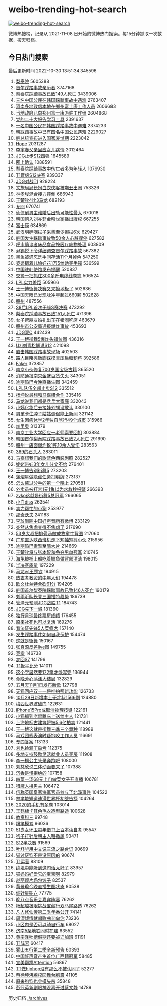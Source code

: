 # weibo-trending-hot-search

[![weibo-trending-hot-search](https://github.com/ameizi/weibo-trending-hot-search/actions/workflows/ci.yml/badge.svg)](https://github.com/ameizi/weibo-trending-hot-search/actions/workflows/ci.yml)

微博热搜榜，记录从 2021-11-08 日开始的微博热门搜索。每15分钟抓取一次数据，按天[归档](./archives)。

## 今日热门搜索

<!-- BEGIN --> 
最后更新时间 2022-10-30 13:51:34.345596 
1. [梨泰院](https://s.weibo.com/weibo?q=%E6%A2%A8%E6%B3%B0%E9%99%A2&t=31&band_rank=1&Refer=top) 5605388
1. [首尔踩踏事故亲历者](https://s.weibo.com/weibo?q=%23%E9%A6%96%E5%B0%94%E8%B8%A9%E8%B8%8F%E4%BA%8B%E6%95%85%E4%BA%B2%E5%8E%86%E8%80%85%23&t=31&band_rank=13&Refer=top) 3747168
1. [梨泰院踩踏事故已致149人死亡](https://s.weibo.com/weibo?q=%23%E6%A2%A8%E6%B3%B0%E9%99%A2%E8%B8%A9%E8%B8%8F%E4%BA%8B%E6%95%85%E5%B7%B2%E8%87%B4149%E4%BA%BA%E6%AD%BB%E4%BA%A1%23&t=31&band_rank=1&Refer=top) 3439006
1. [三名中国公民在韩国踩踏事故中遇难](https://s.weibo.com/weibo?q=%23%E4%B8%89%E5%90%8D%E4%B8%AD%E5%9B%BD%E5%85%AC%E6%B0%91%E5%9C%A8%E9%9F%A9%E5%9B%BD%E8%B8%A9%E8%B8%8F%E4%BA%8B%E6%95%85%E4%B8%AD%E9%81%87%E9%9A%BE%23&t=31&band_rank=1&Refer=top) 2763407
1. [河南多地致信本地在郑州富士康工作人员](https://s.weibo.com/weibo?q=%23%E6%B2%B3%E5%8D%97%E5%A4%9A%E5%9C%B0%E8%87%B4%E4%BF%A1%E6%9C%AC%E5%9C%B0%E5%9C%A8%E9%83%91%E5%B7%9E%E5%AF%8C%E5%A3%AB%E5%BA%B7%E5%B7%A5%E4%BD%9C%E4%BA%BA%E5%91%98%23&t=31&band_rank=31&Refer=top) 2606683
1. [当地政府已向郑州富士康派驻工作组](https://s.weibo.com/weibo?q=%23%E5%BD%93%E5%9C%B0%E6%94%BF%E5%BA%9C%E5%B7%B2%E5%90%91%E9%83%91%E5%B7%9E%E5%AF%8C%E5%A3%AB%E5%BA%B7%E6%B4%BE%E9%A9%BB%E5%B7%A5%E4%BD%9C%E7%BB%84%23&t=31&band_rank=12&Refer=top) 2604868
1. [党的二十大报告学习工具](https://s.weibo.com/weibo?q=%23%E5%85%9A%E7%9A%84%E4%BA%8C%E5%8D%81%E5%A4%A7%E6%8A%A5%E5%91%8A%E5%AD%A6%E4%B9%A0%E5%B7%A5%E5%85%B7%23&t=31&band_rank=3&Refer=top) 2391637
1. [一名中国公民在韩国踩踏事故中遇难](https://s.weibo.com/weibo?q=%23%E4%B8%80%E5%90%8D%E4%B8%AD%E5%9B%BD%E5%85%AC%E6%B0%91%E5%9C%A8%E9%9F%A9%E5%9B%BD%E8%B8%A9%E8%B8%8F%E4%BA%8B%E6%95%85%E4%B8%AD%E9%81%87%E9%9A%BE%23&t=31&band_rank=2&Refer=top) 2374233
1. [韩踩踏事故中已有四名中国公民遇难](https://s.weibo.com/weibo?q=%23%E9%9F%A9%E8%B8%A9%E8%B8%8F%E4%BA%8B%E6%95%85%E4%B8%AD%E5%B7%B2%E6%9C%89%E5%9B%9B%E5%90%8D%E4%B8%AD%E5%9B%BD%E5%85%AC%E6%B0%91%E9%81%87%E9%9A%BE%23&t=31&band_rank=15&Refer=top) 2229027
1. [韩总统宣布进入国家哀悼期](https://s.weibo.com/weibo?q=%23%E9%9F%A9%E6%80%BB%E7%BB%9F%E5%AE%A3%E5%B8%83%E8%BF%9B%E5%85%A5%E5%9B%BD%E5%AE%B6%E5%93%80%E6%82%BC%E6%9C%9F%23&t=31&band_rank=2&Refer=top) 2223042
1. [Hope](https://s.weibo.com/weibo?q=Hope&t=31&band_rank=4&Refer=top) 2031287
1. [李宇春父亲回应女儿病情](https://s.weibo.com/weibo?q=%23%E6%9D%8E%E5%AE%87%E6%98%A5%E7%88%B6%E4%BA%B2%E5%9B%9E%E5%BA%94%E5%A5%B3%E5%84%BF%E7%97%85%E6%83%85%23&t=31&band_rank=2&Refer=top) 2012464
1. [JDG止步S12四强](https://s.weibo.com/weibo?q=%23JDG%E6%AD%A2%E6%AD%A5S12%E5%9B%9B%E5%BC%BA%23&t=31&band_rank=5&Refer=top) 1645589
1. [网上确认](https://s.weibo.com/weibo?q=%E7%BD%91%E4%B8%8A%E7%A1%AE%E8%AE%A4&t=31&band_rank=5&Refer=top) 1088591
1. [梨泰院踩踏事故中伤亡者多为年轻人](https://s.weibo.com/weibo?q=%23%E6%A2%A8%E6%B3%B0%E9%99%A2%E8%B8%A9%E8%B8%8F%E4%BA%8B%E6%95%85%E4%B8%AD%E4%BC%A4%E4%BA%A1%E8%80%85%E5%A4%9A%E4%B8%BA%E5%B9%B4%E8%BD%BB%E4%BA%BA%23&t=31&band_rank=7&Refer=top) 1076930
1. [T1晋级S12决赛](https://s.weibo.com/weibo?q=%23T1%E6%99%8B%E7%BA%A7S12%E5%86%B3%E8%B5%9B%23&t=31&band_rank=8&Refer=top) 939337
1. [JDG对战T1](https://s.weibo.com/weibo?q=%23JDG%E5%AF%B9%E6%88%98T1%23&t=31&band_rank=2&Refer=top) 929224
1. [文旅局局长扮白衣侠客被嘲丑出圈](https://s.weibo.com/weibo?q=%23%E6%96%87%E6%97%85%E5%B1%80%E5%B1%80%E9%95%BF%E6%89%AE%E7%99%BD%E8%A1%A3%E4%BE%A0%E5%AE%A2%E8%A2%AB%E5%98%B2%E4%B8%91%E5%87%BA%E5%9C%88%23&t=31&band_rank=39&Refer=top) 753326
1. [林孝埈混合接力摔倒](https://s.weibo.com/weibo?q=%23%E6%9E%97%E5%AD%9D%E5%9F%88%E6%B7%B7%E5%90%88%E6%8E%A5%E5%8A%9B%E6%91%94%E5%80%92%23&t=31&band_rank=10&Refer=top) 686943
1. [王楚钦4比3马龙](https://s.weibo.com/weibo?q=%23%E7%8E%8B%E6%A5%9A%E9%92%A64%E6%AF%943%E9%A9%AC%E9%BE%99%23&t=31&band_rank=4&Refer=top) 682193
1. [专四](https://s.weibo.com/weibo?q=%E4%B8%93%E5%9B%9B&t=31&band_rank=7&Refer=top) 670741
1. [仙侠剧男主谁婚后出轨可能性最大](https://s.weibo.com/weibo?q=%23%E4%BB%99%E4%BE%A0%E5%89%A7%E7%94%B7%E4%B8%BB%E8%B0%81%E5%A9%9A%E5%90%8E%E5%87%BA%E8%BD%A8%E5%8F%AF%E8%83%BD%E6%80%A7%E6%9C%80%E5%A4%A7%23&t=31&band_rank=8&Refer=top) 670018
1. [韩国购入刘亦菲金粉世家播出版权](https://s.weibo.com/weibo?q=%23%E9%9F%A9%E5%9B%BD%E8%B4%AD%E5%85%A5%E5%88%98%E4%BA%A6%E8%8F%B2%E9%87%91%E7%B2%89%E4%B8%96%E5%AE%B6%E6%92%AD%E5%87%BA%E7%89%88%E6%9D%83%23&t=31&band_rank=5&Refer=top) 667255
1. [富士康](https://s.weibo.com/weibo?q=%E5%AF%8C%E5%A3%AB%E5%BA%B7&t=31&band_rank=11&Refer=top) 634869
1. [武汉明确咽拭子采集至少擦拭6次](https://s.weibo.com/weibo?q=%23%E6%AD%A6%E6%B1%89%E6%98%8E%E7%A1%AE%E5%92%BD%E6%8B%AD%E5%AD%90%E9%87%87%E9%9B%86%E8%87%B3%E5%B0%91%E6%93%A6%E6%8B%AD6%E6%AC%A1%23&t=31&band_rank=6&Refer=top) 629427
1. [韩国发生踩踏事故致50余人心脏骤停](https://s.weibo.com/weibo?q=%23%E9%9F%A9%E5%9B%BD%E5%8F%91%E7%94%9F%E8%B8%A9%E8%B8%8F%E4%BA%8B%E6%95%85%E8%87%B450%E4%BD%99%E4%BA%BA%E5%BF%83%E8%84%8F%E9%AA%A4%E5%81%9C%23&t=31&band_rank=7&Refer=top) 627582
1. [呼市确诊者床品食品按医疗废物处理](https://s.weibo.com/weibo?q=%23%E5%91%BC%E5%B8%82%E7%A1%AE%E8%AF%8A%E8%80%85%E5%BA%8A%E5%93%81%E9%A3%9F%E5%93%81%E6%8C%89%E5%8C%BB%E7%96%97%E5%BA%9F%E7%89%A9%E5%A4%84%E7%90%86%23&t=31&band_rank=8&Refer=top) 603809
1. [尹锡悦下令详细调查首尔踩踏事故](https://s.weibo.com/weibo?q=%23%E5%B0%B9%E9%94%A1%E6%82%A6%E4%B8%8B%E4%BB%A4%E8%AF%A6%E7%BB%86%E8%B0%83%E6%9F%A5%E9%A6%96%E5%B0%94%E8%B8%A9%E8%B8%8F%E4%BA%8B%E6%95%85%23&t=31&band_rank=12&Refer=top) 567382
1. [黑鱼被遗忘洗手间存活11个月掉色](https://s.weibo.com/weibo?q=%23%E9%BB%91%E9%B1%BC%E8%A2%AB%E9%81%97%E5%BF%98%E6%B4%97%E6%89%8B%E9%97%B4%E5%AD%98%E6%B4%BB11%E4%B8%AA%E6%9C%88%E6%8E%89%E8%89%B2%23&t=31&band_rank=9&Refer=top) 547250
1. [婆婆瞒着儿媳妇花1万5给她买手镯](https://s.weibo.com/weibo?q=%23%E5%A9%86%E5%A9%86%E7%9E%92%E7%9D%80%E5%84%BF%E5%AA%B3%E5%A6%87%E8%8A%B11%E4%B8%875%E7%BB%99%E5%A5%B9%E4%B9%B0%E6%89%8B%E9%95%AF%23&t=31&band_rank=48&Refer=top) 536599
1. [中国驻韩使馆发布提醒](https://s.weibo.com/weibo?q=%23%E4%B8%AD%E5%9B%BD%E9%A9%BB%E9%9F%A9%E4%BD%BF%E9%A6%86%E5%8F%91%E5%B8%83%E6%8F%90%E9%86%92%23&t=31&band_rank=14&Refer=top) 520837
1. [交警一把抓住300多斤电缆线卷筒](https://s.weibo.com/weibo?q=%23%E4%BA%A4%E8%AD%A6%E4%B8%80%E6%8A%8A%E6%8A%93%E4%BD%8F300%E5%A4%9A%E6%96%A4%E7%94%B5%E7%BC%86%E7%BA%BF%E5%8D%B7%E7%AD%92%23&t=31&band_rank=17&Refer=top) 506524
1. [LPL实力差距](https://s.weibo.com/weibo?q=%23LPL%E5%AE%9E%E5%8A%9B%E5%B7%AE%E8%B7%9D%23&t=31&band_rank=18&Refer=top) 505966
1. [王一博街舞决赛又来擦地板了](https://s.weibo.com/weibo?q=%23%E7%8E%8B%E4%B8%80%E5%8D%9A%E8%A1%97%E8%88%9E%E5%86%B3%E8%B5%9B%E5%8F%88%E6%9D%A5%E6%93%A6%E5%9C%B0%E6%9D%BF%E4%BA%86%23&t=31&band_rank=10&Refer=top) 502636
1. [中国天眼已发现脉冲星超过660颗](https://s.weibo.com/weibo?q=%23%E4%B8%AD%E5%9B%BD%E5%A4%A9%E7%9C%BC%E5%B7%B2%E5%8F%91%E7%8E%B0%E8%84%89%E5%86%B2%E6%98%9F%E8%B6%85%E8%BF%87660%E9%A2%97%23&t=31&band_rank=25&Refer=top) 502628
1. [赣州](https://s.weibo.com/weibo?q=%E8%B5%A3%E5%B7%9E&t=31&band_rank=12&Refer=top) 487556
1. [S8后LPL首次无缘S赛决赛](https://s.weibo.com/weibo?q=%23S8%E5%90%8ELPL%E9%A6%96%E6%AC%A1%E6%97%A0%E7%BC%98S%E8%B5%9B%E5%86%B3%E8%B5%9B%23&t=31&band_rank=10&Refer=top) 473292
1. [梨泰院踩踏事故已致151人死亡](https://s.weibo.com/weibo?q=%23%E6%A2%A8%E6%B3%B0%E9%99%A2%E8%B8%A9%E8%B8%8F%E4%BA%8B%E6%95%85%E5%B7%B2%E8%87%B4151%E4%BA%BA%E6%AD%BB%E4%BA%A1%23&t=31&band_rank=15&Refer=top) 471396
1. [女子帮朋友婚礼出车在猪圈吃席](https://s.weibo.com/weibo?q=%23%E5%A5%B3%E5%AD%90%E5%B8%AE%E6%9C%8B%E5%8F%8B%E5%A9%9A%E7%A4%BC%E5%87%BA%E8%BD%A6%E5%9C%A8%E7%8C%AA%E5%9C%88%E5%90%83%E5%B8%AD%23&t=31&band_rank=13&Refer=top) 463679
1. [赣州市公安局通报爆炸事故](https://s.weibo.com/weibo?q=%23%E8%B5%A3%E5%B7%9E%E5%B8%82%E5%85%AC%E5%AE%89%E5%B1%80%E9%80%9A%E6%8A%A5%E7%88%86%E7%82%B8%E4%BA%8B%E6%95%85%23&t=31&band_rank=32&Refer=top) 453693
1. [JDG双C](https://s.weibo.com/weibo?q=JDG%E5%8F%8CC&t=31&band_rank=14&Refer=top) 442439
1. [王一博街舞5爆炸头错位图](https://s.weibo.com/weibo?q=%23%E7%8E%8B%E4%B8%80%E5%8D%9A%E8%A1%97%E8%88%9E5%E7%88%86%E7%82%B8%E5%A4%B4%E9%94%99%E4%BD%8D%E5%9B%BE%23&t=31&band_rank=15&Refer=top) 436316
1. [Uzi刘青松解说S12](https://s.weibo.com/weibo?q=%23Uzi%E5%88%98%E9%9D%92%E6%9D%BE%E8%A7%A3%E8%AF%B4S12%23&t=31&band_rank=17&Refer=top) 421098
1. [直击韩国踩踏事故现场](https://s.weibo.com/weibo?q=%23%E7%9B%B4%E5%87%BB%E9%9F%A9%E5%9B%BD%E8%B8%A9%E8%B8%8F%E4%BA%8B%E6%95%85%E7%8E%B0%E5%9C%BA%23&t=31&band_rank=14&Refer=top) 402503
1. [路人目睹摊贩脚踩模具压扁糖葫芦](https://s.weibo.com/weibo?q=%23%E8%B7%AF%E4%BA%BA%E7%9B%AE%E7%9D%B9%E6%91%8A%E8%B4%A9%E8%84%9A%E8%B8%A9%E6%A8%A1%E5%85%B7%E5%8E%8B%E6%89%81%E7%B3%96%E8%91%AB%E8%8A%A6%23&t=31&band_rank=26&Refer=top) 392586
1. [Faker](https://s.weibo.com/weibo?q=Faker&t=31&band_rank=20&Refer=top) 373857
1. [南京小伙修复700岁国宝级古籍](https://s.weibo.com/weibo?q=%23%E5%8D%97%E4%BA%AC%E5%B0%8F%E4%BC%99%E4%BF%AE%E5%A4%8D700%E5%B2%81%E5%9B%BD%E5%AE%9D%E7%BA%A7%E5%8F%A4%E7%B1%8D%23&t=31&band_rank=15&Refer=top) 365520
1. [消防通报南京金盛百货失火](https://s.weibo.com/weibo?q=%23%E6%B6%88%E9%98%B2%E9%80%9A%E6%8A%A5%E5%8D%97%E4%BA%AC%E9%87%91%E7%9B%9B%E7%99%BE%E8%B4%A7%E5%A4%B1%E7%81%AB%23&t=31&band_rank=14&Refer=top) 343051
1. [迪丽热巴今晚直播生图](https://s.weibo.com/weibo?q=%23%E8%BF%AA%E4%B8%BD%E7%83%AD%E5%B7%B4%E4%BB%8A%E6%99%9A%E7%9B%B4%E6%92%AD%E7%94%9F%E5%9B%BE%23&t=31&band_rank=15&Refer=top) 342459
1. [LPL队伍全部止步S12](https://s.weibo.com/weibo?q=%23LPL%E9%98%9F%E4%BC%8D%E5%85%A8%E9%83%A8%E6%AD%A2%E6%AD%A5S12%23&t=31&band_rank=23&Refer=top) 335512
1. [杨坤说最想和马嘉祺合作](https://s.weibo.com/weibo?q=%23%E6%9D%A8%E5%9D%A4%E8%AF%B4%E6%9C%80%E6%83%B3%E5%92%8C%E9%A9%AC%E5%98%89%E7%A5%BA%E5%90%88%E4%BD%9C%23&t=31&band_rank=12&Refer=top) 335416
1. [马龙说我们都是乒乓大家庭](https://s.weibo.com/weibo?q=%23%E9%A9%AC%E9%BE%99%E8%AF%B4%E6%88%91%E4%BB%AC%E9%83%BD%E6%98%AF%E4%B9%92%E4%B9%93%E5%A4%A7%E5%AE%B6%E5%BA%AD%23&t=31&band_rank=18&Refer=top) 332043
1. [小姨化妆后去接娃外甥没敢认](https://s.weibo.com/weibo?q=%23%E5%B0%8F%E5%A7%A8%E5%8C%96%E5%A6%86%E5%90%8E%E5%8E%BB%E6%8E%A5%E5%A8%83%E5%A4%96%E7%94%A5%E6%B2%A1%E6%95%A2%E8%AE%A4%23&t=31&band_rank=16&Refer=top) 330100
1. [男孩卡住脖子姑姑调侃能上新闻](https://s.weibo.com/weibo?q=%23%E7%94%B7%E5%AD%A9%E5%8D%A1%E4%BD%8F%E8%84%96%E5%AD%90%E5%A7%91%E5%A7%91%E8%B0%83%E4%BE%83%E8%83%BD%E4%B8%8A%E6%96%B0%E9%97%BB%23&t=31&band_rank=50&Refer=top) 321142
1. [女生因病休学2年独自旅行49个城市](https://s.weibo.com/weibo?q=%23%E5%A5%B3%E7%94%9F%E5%9B%A0%E7%97%85%E4%BC%91%E5%AD%A62%E5%B9%B4%E7%8B%AC%E8%87%AA%E6%97%85%E8%A1%8C49%E4%B8%AA%E5%9F%8E%E5%B8%82%23&t=31&band_rank=17&Refer=top) 315966
1. [加里奥](https://s.weibo.com/weibo?q=%E5%8A%A0%E9%87%8C%E5%A5%A5&t=31&band_rank=4&Refer=top) 313379
1. [南京工业大学回应一老师索要回扣](https://s.weibo.com/weibo?q=%23%E5%8D%97%E4%BA%AC%E5%B7%A5%E4%B8%9A%E5%A4%A7%E5%AD%A6%E5%9B%9E%E5%BA%94%E4%B8%80%E8%80%81%E5%B8%88%E7%B4%A2%E8%A6%81%E5%9B%9E%E6%89%A3%23&t=31&band_rank=31&Refer=top) 303884
1. [韩国首尔梨泰院踩踏事故已致2人死亡](https://s.weibo.com/weibo?q=%23%E9%9F%A9%E5%9B%BD%E9%A6%96%E5%B0%94%E6%A2%A8%E6%B3%B0%E9%99%A2%E8%B8%A9%E8%B8%8F%E4%BA%8B%E6%95%85%E5%B7%B2%E8%87%B42%E4%BA%BA%E6%AD%BB%E4%BA%A1%23&t=31&band_rank=31&Refer=top) 291690
1. [赣州一店面爆炸致1死10余人受伤](https://s.weibo.com/weibo?q=%23%E8%B5%A3%E5%B7%9E%E4%B8%80%E5%BA%97%E9%9D%A2%E7%88%86%E7%82%B8%E8%87%B41%E6%AD%BB10%E4%BD%99%E4%BA%BA%E5%8F%97%E4%BC%A4%23&t=31&band_rank=15&Refer=top) 283563
1. [369的石头人](https://s.weibo.com/weibo?q=%23369%E7%9A%84%E7%9F%B3%E5%A4%B4%E4%BA%BA%23&t=31&band_rank=35&Refer=top) 283011
1. [马嘉祺我们的歌蓝色西装剧照](https://s.weibo.com/weibo?q=%23%E9%A9%AC%E5%98%89%E7%A5%BA%E6%88%91%E4%BB%AC%E7%9A%84%E6%AD%8C%E8%93%9D%E8%89%B2%E8%A5%BF%E8%A3%85%E5%89%A7%E7%85%A7%23&t=31&band_rank=21&Refer=top) 282527
1. [姥姥带娃3年女儿分文不给](https://s.weibo.com/weibo?q=%23%E5%A7%A5%E5%A7%A5%E5%B8%A6%E5%A8%833%E5%B9%B4%E5%A5%B3%E5%84%BF%E5%88%86%E6%96%87%E4%B8%8D%E7%BB%99%23&t=31&band_rank=18&Refer=top) 276401
1. [王一博告别街舞5](https://s.weibo.com/weibo?q=%23%E7%8E%8B%E4%B8%80%E5%8D%9A%E5%91%8A%E5%88%AB%E8%A1%97%E8%88%9E5%23&t=31&band_rank=25&Refer=top) 273203
1. [蒲熠星做隐藏任务打明牌](https://s.weibo.com/weibo?q=%23%E8%92%B2%E7%86%A0%E6%98%9F%E5%81%9A%E9%9A%90%E8%97%8F%E4%BB%BB%E5%8A%A1%E6%89%93%E6%98%8E%E7%89%8C%23&t=31&band_rank=18&Refer=top) 273137
1. [怎么熬过分手的第一个晚上](https://s.weibo.com/weibo?q=%23%E6%80%8E%E4%B9%88%E7%86%AC%E8%BF%87%E5%88%86%E6%89%8B%E7%9A%84%E7%AC%AC%E4%B8%80%E4%B8%AA%E6%99%9A%E4%B8%8A%23&t=31&band_rank=50&Refer=top) 270581
1. [外卖员被打赏1元1角以为求救秒报警](https://s.weibo.com/weibo?q=%23%E5%A4%96%E5%8D%96%E5%91%98%E8%A2%AB%E6%89%93%E8%B5%8F1%E5%85%831%E8%A7%92%E4%BB%A5%E4%B8%BA%E6%B1%82%E6%95%91%E7%A7%92%E6%8A%A5%E8%AD%A6%23&t=31&band_rank=19&Refer=top) 266393
1. [zyko这就是街舞5总冠军](https://s.weibo.com/weibo?q=%23zyko%E8%BF%99%E5%B0%B1%E6%98%AF%E8%A1%97%E8%88%9E5%E6%80%BB%E5%86%A0%E5%86%9B%23&t=31&band_rank=38&Refer=top) 266065
1. [小白diss](https://s.weibo.com/weibo?q=%E5%B0%8F%E7%99%BDdiss&t=31&band_rank=20&Refer=top) 263541
1. [卖力帮忙的小狗](https://s.weibo.com/weibo?q=%23%E5%8D%96%E5%8A%9B%E5%B8%AE%E5%BF%99%E7%9A%84%E5%B0%8F%E7%8B%97%23&t=31&band_rank=22&Refer=top) 253977
1. [那奇沃夫](https://s.weibo.com/weibo?q=%E9%82%A3%E5%A5%87%E6%B2%83%E5%A4%AB&t=31&band_rank=21&Refer=top) 241183
1. [李玟删除中国好声音所有微博](https://s.weibo.com/weibo?q=%23%E6%9D%8E%E7%8E%9F%E5%88%A0%E9%99%A4%E4%B8%AD%E5%9B%BD%E5%A5%BD%E5%A3%B0%E9%9F%B3%E6%89%80%E6%9C%89%E5%BE%AE%E5%8D%9A%23&t=31&band_rank=22&Refer=top) 233129
1. [突然从焦虑变得不焦虑了](https://s.weibo.com/weibo?q=%23%E7%AA%81%E7%84%B6%E4%BB%8E%E7%84%A6%E8%99%91%E5%8F%98%E5%BE%97%E4%B8%8D%E7%84%A6%E8%99%91%E4%BA%86%23&t=31&band_rank=23&Refer=top) 217690
1. [53岁大叔把排骨汤做成牧童牛背图](https://s.weibo.com/weibo?q=%2353%E5%B2%81%E5%A4%A7%E5%8F%94%E6%8A%8A%E6%8E%92%E9%AA%A8%E6%B1%A4%E5%81%9A%E6%88%90%E7%89%A7%E7%AB%A5%E7%89%9B%E8%83%8C%E5%9B%BE%23&t=31&band_rank=36&Refer=top) 217060
1. [广东直达陕西班机走下短袖短裤小伙](https://s.weibo.com/weibo?q=%23%E5%B9%BF%E4%B8%9C%E7%9B%B4%E8%BE%BE%E9%99%95%E8%A5%BF%E7%8F%AD%E6%9C%BA%E8%B5%B0%E4%B8%8B%E7%9F%AD%E8%A2%96%E7%9F%AD%E8%A3%A4%E5%B0%8F%E4%BC%99%23&t=31&band_rank=39&Refer=top) 215956
1. [迪丽热巴素雅至简大片](https://s.weibo.com/weibo?q=%23%E8%BF%AA%E4%B8%BD%E7%83%AD%E5%B7%B4%E7%B4%A0%E9%9B%85%E8%87%B3%E7%AE%80%E5%A4%A7%E7%89%87%23&t=31&band_rank=27&Refer=top) 214669
1. [王楚钦将与张本智和争夺男单冠军](https://s.weibo.com/weibo?q=%23%E7%8E%8B%E6%A5%9A%E9%92%A6%E5%B0%86%E4%B8%8E%E5%BC%A0%E6%9C%AC%E6%99%BA%E5%92%8C%E4%BA%89%E5%A4%BA%E7%94%B7%E5%8D%95%E5%86%A0%E5%86%9B%23&t=31&band_rank=25&Refer=top) 210745
1. [海龟被捕上船吃着鳗鱼做背部清洁](https://s.weibo.com/weibo?q=%23%E6%B5%B7%E9%BE%9F%E8%A2%AB%E6%8D%95%E4%B8%8A%E8%88%B9%E5%90%83%E7%9D%80%E9%B3%97%E9%B1%BC%E5%81%9A%E8%83%8C%E9%83%A8%E6%B8%85%E6%B4%81%23&t=31&band_rank=37&Refer=top) 198015
1. [半决赛质量](https://s.weibo.com/weibo?q=%E5%8D%8A%E5%86%B3%E8%B5%9B%E8%B4%A8%E9%87%8F&t=31&band_rank=15&Refer=top) 197229
1. [马龙vs王楚钦](https://s.weibo.com/weibo?q=%23%E9%A9%AC%E9%BE%99vs%E7%8E%8B%E6%A5%9A%E9%92%A6%23&t=31&band_rank=24&Refer=top) 194915
1. [热衷考教资的中年人们](https://s.weibo.com/weibo?q=%23%E7%83%AD%E8%A1%B7%E8%80%83%E6%95%99%E8%B5%84%E7%9A%84%E4%B8%AD%E5%B9%B4%E4%BA%BA%E4%BB%AC%23&t=31&band_rank=50&Refer=top) 194478
1. [欧文杜兰特合砍61分](https://s.weibo.com/weibo?q=%23%E6%AC%A7%E6%96%87%E6%9D%9C%E5%85%B0%E7%89%B9%E5%90%88%E7%A0%8D61%E5%88%86%23&t=31&band_rank=26&Refer=top) 194205
1. [韩国首尔梨泰院踩踏事故已致146人死亡](https://s.weibo.com/weibo?q=%23%E9%9F%A9%E5%9B%BD%E9%A6%96%E5%B0%94%E6%A2%A8%E6%B3%B0%E9%99%A2%E8%B8%A9%E8%B8%8F%E4%BA%8B%E6%95%85%E5%B7%B2%E8%87%B4146%E4%BA%BA%E6%AD%BB%E4%BA%A1%23&t=31&band_rank=13&Refer=top) 190179
1. [刘雨昕队长登三国推特趋势](https://s.weibo.com/weibo?q=%23%E5%88%98%E9%9B%A8%E6%98%95%E9%98%9F%E9%95%BF%E7%99%BB%E4%B8%89%E5%9B%BD%E6%8E%A8%E7%89%B9%E8%B6%8B%E5%8A%BF%23&t=31&band_rank=35&Refer=top) 186739
1. [管泽元预测JDG战胜T1](https://s.weibo.com/weibo?q=%23%E7%AE%A1%E6%B3%BD%E5%85%83%E9%A2%84%E6%B5%8BJDG%E6%88%98%E8%83%9CT1%23&t=31&band_rank=40&Refer=top) 184743
1. [JDG先下一城](https://s.weibo.com/weibo?q=%23JDG%E5%85%88%E4%B8%8B%E4%B8%80%E5%9F%8E%23&t=31&band_rank=31&Refer=top) 181360
1. [独行月球最终票房成绩](https://s.weibo.com/weibo?q=%23%E7%8B%AC%E8%A1%8C%E6%9C%88%E7%90%83%E6%9C%80%E7%BB%88%E7%A5%A8%E6%88%BF%E6%88%90%E7%BB%A9%23&t=31&band_rank=45&Refer=top) 176455
1. [原来社死也可以复活](https://s.weibo.com/weibo?q=%23%E5%8E%9F%E6%9D%A5%E7%A4%BE%E6%AD%BB%E4%B9%9F%E5%8F%AF%E4%BB%A5%E5%A4%8D%E6%B4%BB%23&t=31&band_rank=38&Refer=top) 169276
1. [看法证先锋5人菜瘾大](https://s.weibo.com/weibo?q=%23%E7%9C%8B%E6%B3%95%E8%AF%81%E5%85%88%E9%94%8B5%E4%BA%BA%E8%8F%9C%E7%98%BE%E5%A4%A7%23&t=31&band_rank=31&Refer=top) 157140
1. [发生踩踏事件如何自我保护](https://s.weibo.com/weibo?q=%23%E5%8F%91%E7%94%9F%E8%B8%A9%E8%B8%8F%E4%BA%8B%E4%BB%B6%E5%A6%82%E4%BD%95%E8%87%AA%E6%88%91%E4%BF%9D%E6%8A%A4%23&t=31&band_rank=39&Refer=top) 154474
1. [这就是街舞](https://s.weibo.com/weibo?q=%E8%BF%99%E5%B0%B1%E6%98%AF%E8%A1%97%E8%88%9E&t=31&band_rank=27&Refer=top) 150167
1. [张真源反差live图](https://s.weibo.com/weibo?q=%23%E5%BC%A0%E7%9C%9F%E6%BA%90%E5%8F%8D%E5%B7%AElive%E5%9B%BE%23&t=31&band_rank=25&Refer=top) 149755
1. [豆瓣](https://s.weibo.com/weibo?q=%E8%B1%86%E7%93%A3&t=31&band_rank=31&Refer=top) 146738
1. [梦回S7](https://s.weibo.com/weibo?q=%E6%A2%A6%E5%9B%9ES7&t=31&band_rank=43&Refer=top) 141796
1. [T1扳平比分](https://s.weibo.com/weibo?q=%23T1%E6%89%B3%E5%B9%B3%E6%AF%94%E5%88%86%23&t=31&band_rank=20&Refer=top) 141011
1. [这个字居然要172笔才能写完](https://s.weibo.com/weibo?q=%23%E8%BF%99%E4%B8%AA%E5%AD%97%E5%B1%85%E7%84%B6%E8%A6%81172%E7%AC%94%E6%89%8D%E8%83%BD%E5%86%99%E5%AE%8C%23&t=31&band_rank=28&Refer=top) 136944
1. [今晚芳心荡漾大结局](https://s.weibo.com/weibo?q=%23%E4%BB%8A%E6%99%9A%E8%8A%B3%E5%BF%83%E8%8D%A1%E6%BC%BE%E5%A4%A7%E7%BB%93%E5%B1%80%23&t=31&band_rank=39&Refer=top) 132829
1. [五月天11月1日发布新歌](https://s.weibo.com/weibo?q=%23%E4%BA%94%E6%9C%88%E5%A4%A911%E6%9C%881%E6%97%A5%E5%8F%91%E5%B8%83%E6%96%B0%E6%AD%8C%23&t=31&band_rank=34&Refer=top) 127798
1. [天猫回应双十一将推拍照新功能](https://s.weibo.com/weibo?q=%23%E5%A4%A9%E7%8C%AB%E5%9B%9E%E5%BA%94%E5%8F%8C%E5%8D%81%E4%B8%80%E5%B0%86%E6%8E%A8%E6%8B%8D%E7%85%A7%E6%96%B0%E5%8A%9F%E8%83%BD%23&t=31&band_rank=34&Refer=top) 126733
1. [10月29日新增本土无症状1566例](https://s.weibo.com/weibo?q=%2310%E6%9C%8829%E6%97%A5%E6%96%B0%E5%A2%9E%E6%9C%AC%E5%9C%9F%E6%97%A0%E7%97%87%E7%8A%B61566%E4%BE%8B%23&t=31&band_rank=46&Refer=top) 124880
1. [梅西世界波破门](https://s.weibo.com/weibo?q=%23%E6%A2%85%E8%A5%BF%E4%B8%96%E7%95%8C%E6%B3%A2%E7%A0%B4%E9%97%A8%23&t=31&band_rank=38&Refer=top) 122631
1. [iPhone15Pro或取消物理按键](https://s.weibo.com/weibo?q=%23iPhone15Pro%E6%88%96%E5%8F%96%E6%B6%88%E7%89%A9%E7%90%86%E6%8C%89%E9%94%AE%23&t=31&band_rank=29&Refer=top) 122161
1. [小猫抓到老鼠跳床上送给主人](https://s.weibo.com/weibo?q=%23%E5%B0%8F%E7%8C%AB%E6%8A%93%E5%88%B0%E8%80%81%E9%BC%A0%E8%B7%B3%E5%BA%8A%E4%B8%8A%E9%80%81%E7%BB%99%E4%B8%BB%E4%BA%BA%23&t=31&band_rank=30&Refer=top) 121731
1. [上海地标古建筑将被5.6亿拍卖](https://s.weibo.com/weibo?q=%23%E4%B8%8A%E6%B5%B7%E5%9C%B0%E6%A0%87%E5%8F%A4%E5%BB%BA%E7%AD%91%E5%B0%86%E8%A2%AB5.6%E4%BA%BF%E6%8B%8D%E5%8D%96%23&t=31&band_rank=50&Refer=top) 121441
1. [王一博这就是街舞三季三个舞种](https://s.weibo.com/weibo?q=%23%E7%8E%8B%E4%B8%80%E5%8D%9A%E8%BF%99%E5%B0%B1%E6%98%AF%E8%A1%97%E8%88%9E%E4%B8%89%E5%AD%A3%E4%B8%89%E4%B8%AA%E8%88%9E%E7%A7%8D%23&t=31&band_rank=9&Refer=top) 118989
1. [马戏团熊表演时疑抱咬工作人员](https://s.weibo.com/weibo?q=%23%E9%A9%AC%E6%88%8F%E5%9B%A2%E7%86%8A%E8%A1%A8%E6%BC%94%E6%97%B6%E7%96%91%E6%8A%B1%E5%92%AC%E5%B7%A5%E4%BD%9C%E4%BA%BA%E5%91%98%23&t=31&band_rank=48&Refer=top) 116691
1. [专四答案](https://s.weibo.com/weibo?q=%E4%B8%93%E5%9B%9B%E7%AD%94%E6%A1%88&t=31&band_rank=41&Refer=top) 113133
1. [刘也捡漏丁禹兮](https://s.weibo.com/weibo?q=%23%E5%88%98%E4%B9%9F%E6%8D%A1%E6%BC%8F%E4%B8%81%E7%A6%B9%E5%85%AE%23&t=31&band_rank=43&Refer=top) 112375
1. [多地支持鼓励灵活就业人员买房](https://s.weibo.com/weibo?q=%23%E5%A4%9A%E5%9C%B0%E6%94%AF%E6%8C%81%E9%BC%93%E5%8A%B1%E7%81%B5%E6%B4%BB%E5%B0%B1%E4%B8%9A%E4%BA%BA%E5%91%98%E4%B9%B0%E6%88%BF%23&t=31&band_rank=33&Refer=top) 111908
1. [李一桐公主头录奔跑吧](https://s.weibo.com/weibo?q=%23%E6%9D%8E%E4%B8%80%E6%A1%90%E5%85%AC%E4%B8%BB%E5%A4%B4%E5%BD%95%E5%A5%94%E8%B7%91%E5%90%A7%23&t=31&band_rank=34&Refer=top) 108000
1. [刘慈欣说三体动画要来了](https://s.weibo.com/weibo?q=%23%E5%88%98%E6%85%88%E6%AC%A3%E8%AF%B4%E4%B8%89%E4%BD%93%E5%8A%A8%E7%94%BB%E8%A6%81%E6%9D%A5%E4%BA%86%23&t=31&band_rank=35&Refer=top) 107388
1. [沉香是懂拒绝的](https://s.weibo.com/weibo?q=%23%E6%B2%89%E9%A6%99%E6%98%AF%E6%87%82%E6%8B%92%E7%BB%9D%E7%9A%84%23&t=31&band_rank=36&Refer=top) 107158
1. [四菜一汤68元上门做菜女子开直播](https://s.weibo.com/weibo?q=%23%E5%9B%9B%E8%8F%9C%E4%B8%80%E6%B1%A468%E5%85%83%E4%B8%8A%E9%97%A8%E5%81%9A%E8%8F%9C%E5%A5%B3%E5%AD%90%E5%BC%80%E7%9B%B4%E6%92%AD%23&t=31&band_rank=37&Refer=top) 106781
1. [猎魔人换男主](https://s.weibo.com/weibo?q=%23%E7%8C%8E%E9%AD%94%E4%BA%BA%E6%8D%A2%E7%94%B7%E4%B8%BB%23&t=31&band_rank=42&Refer=top) 106472
1. [俄称英国皇家海军官员参与了北溪事件](https://s.weibo.com/weibo?q=%23%E4%BF%84%E7%A7%B0%E8%8B%B1%E5%9B%BD%E7%9A%87%E5%AE%B6%E6%B5%B7%E5%86%9B%E5%AE%98%E5%91%98%E5%8F%82%E4%B8%8E%E4%BA%86%E5%8C%97%E6%BA%AA%E4%BA%8B%E4%BB%B6%23&t=31&band_rank=38&Refer=top) 104522
1. [林孝埈短道速滑世界杯初战告捷](https://s.weibo.com/weibo?q=%23%E6%9E%97%E5%AD%9D%E5%9F%88%E7%9F%AD%E9%81%93%E9%80%9F%E6%BB%91%E4%B8%96%E7%95%8C%E6%9D%AF%E5%88%9D%E6%88%98%E5%91%8A%E6%8D%B7%23&t=31&band_rank=39&Refer=top) 104264
1. [2020的手机有多卷](https://s.weibo.com/weibo?q=%232020%E7%9A%84%E6%89%8B%E6%9C%BA%E6%9C%89%E5%A4%9A%E5%8D%B7%23&t=31&band_rank=40&Refer=top) 103014
1. [王鹤棣卡其色毛衣造型路透](https://s.weibo.com/weibo?q=%23%E7%8E%8B%E9%B9%A4%E6%A3%A3%E5%8D%A1%E5%85%B6%E8%89%B2%E6%AF%9B%E8%A1%A3%E9%80%A0%E5%9E%8B%E8%B7%AF%E9%80%8F%23&t=31&band_rank=41&Refer=top) 100628
1. [教资科三](https://s.weibo.com/weibo?q=%E6%95%99%E8%B5%84%E7%A7%91%E4%B8%89&t=31&band_rank=42&Refer=top) 99748
1. [粉笔模考](https://s.weibo.com/weibo?q=%23%E7%B2%89%E7%AC%94%E6%A8%A1%E8%80%83%23&t=31&band_rank=45&Refer=top) 96036
1. [51岁女环卫每年借书上百本读自考](https://s.weibo.com/weibo?q=%2351%E5%B2%81%E5%A5%B3%E7%8E%AF%E5%8D%AB%E6%AF%8F%E5%B9%B4%E5%80%9F%E4%B9%A6%E4%B8%8A%E7%99%BE%E6%9C%AC%E8%AF%BB%E8%87%AA%E8%80%83%23&t=31&band_rank=42&Refer=top) 95547
1. [狗子打针后朝主人鞋撒尿](https://s.weibo.com/weibo?q=%23%E7%8B%97%E5%AD%90%E6%89%93%E9%92%88%E5%90%8E%E6%9C%9D%E4%B8%BB%E4%BA%BA%E9%9E%8B%E6%92%92%E5%B0%BF%23&t=31&band_rank=41&Refer=top) 93471
1. [S12半决赛](https://s.weibo.com/weibo?q=%23S12%E5%8D%8A%E5%86%B3%E8%B5%9B%23&t=31&band_rank=43&Refer=top) 91569
1. [叶舒华用中文说三流之路台词](https://s.weibo.com/weibo?q=%23%E5%8F%B6%E8%88%92%E5%8D%8E%E7%94%A8%E4%B8%AD%E6%96%87%E8%AF%B4%E4%B8%89%E6%B5%81%E4%B9%8B%E8%B7%AF%E5%8F%B0%E8%AF%8D%23&t=31&band_rank=44&Refer=top) 90699
1. [猫讨厌狗不是没原因的](https://s.weibo.com/weibo?q=%23%E7%8C%AB%E8%AE%A8%E5%8E%8C%E7%8B%97%E4%B8%8D%E6%98%AF%E6%B2%A1%E5%8E%9F%E5%9B%A0%E7%9A%84%23&t=31&band_rank=45&Refer=top) 90674
1. [T1运营](https://s.weibo.com/weibo?q=T1%E8%BF%90%E8%90%A5&t=31&band_rank=33&Refer=top) 88109
1. [绝境中能听到这句话太好了](https://s.weibo.com/weibo?q=%23%E7%BB%9D%E5%A2%83%E4%B8%AD%E8%83%BD%E5%90%AC%E5%88%B0%E8%BF%99%E5%8F%A5%E8%AF%9D%E5%A4%AA%E5%A5%BD%E4%BA%86%23&t=31&band_rank=47&Refer=top) 83957
1. [猫妈妈好爱它的宝宝啊](https://s.weibo.com/weibo?q=%23%E7%8C%AB%E5%A6%88%E5%A6%88%E5%A5%BD%E7%88%B1%E5%AE%83%E7%9A%84%E5%AE%9D%E5%AE%9D%E5%95%8A%23&t=31&band_rank=46&Refer=top) 82979
1. [赵丽颖片场包饺子](https://s.weibo.com/weibo?q=%23%E8%B5%B5%E4%B8%BD%E9%A2%96%E7%89%87%E5%9C%BA%E5%8C%85%E9%A5%BA%E5%AD%90%23&t=31&band_rank=47&Refer=top) 82537
1. [黄景瑜今晚直播生图状态](https://s.weibo.com/weibo?q=%23%E9%BB%84%E6%99%AF%E7%91%9C%E4%BB%8A%E6%99%9A%E7%9B%B4%E6%92%AD%E7%94%9F%E5%9B%BE%E7%8A%B6%E6%80%81%23&t=31&band_rank=36&Refer=top) 80538
1. [你好星期六](https://s.weibo.com/weibo?q=%23%E4%BD%A0%E5%A5%BD%E6%98%9F%E6%9C%9F%E5%85%AD%23&t=31&band_rank=49&Refer=top) 77775
1. [晚八点音乐会嘉宾阵容](https://s.weibo.com/weibo?q=%23%E6%99%9A%E5%85%AB%E7%82%B9%E9%9F%B3%E4%B9%90%E4%BC%9A%E5%98%89%E5%AE%BE%E9%98%B5%E5%AE%B9%23&t=31&band_rank=49&Refer=top) 76262
1. [杨超越极限挑战宝藏行双马尾路透](https://s.weibo.com/weibo?q=%23%E6%9D%A8%E8%B6%85%E8%B6%8A%E6%9E%81%E9%99%90%E6%8C%91%E6%88%98%E5%AE%9D%E8%97%8F%E8%A1%8C%E5%8F%8C%E9%A9%AC%E5%B0%BE%E8%B7%AF%E9%80%8F%23&t=31&band_rank=49&Refer=top) 76262
1. [凡人修仙传第二季年番公开](https://s.weibo.com/weibo?q=%23%E5%87%A1%E4%BA%BA%E4%BF%AE%E4%BB%99%E4%BC%A0%E7%AC%AC%E4%BA%8C%E5%AD%A3%E5%B9%B4%E7%95%AA%E5%85%AC%E5%BC%80%23&t=31&band_rank=50&Refer=top) 74141
1. [周深倾情献唱歌曲奔向你](https://s.weibo.com/weibo?q=%23%E5%91%A8%E6%B7%B1%E5%80%BE%E6%83%85%E7%8C%AE%E5%94%B1%E6%AD%8C%E6%9B%B2%E5%A5%94%E5%90%91%E4%BD%A0%23&t=31&band_rank=50&Refer=top) 73236
1. [小区内是否可以骑自行车](https://s.weibo.com/weibo?q=%23%E5%B0%8F%E5%8C%BA%E5%86%85%E6%98%AF%E5%90%A6%E5%8F%AF%E4%BB%A5%E9%AA%91%E8%87%AA%E8%A1%8C%E8%BD%A6%23&t=31&band_rank=44&Refer=top) 68027
1. [济南5条地铁同时在建](https://s.weibo.com/weibo?q=%23%E6%B5%8E%E5%8D%975%E6%9D%A1%E5%9C%B0%E9%93%81%E5%90%8C%E6%97%B6%E5%9C%A8%E5%BB%BA%23&t=31&band_rank=50&Refer=top) 63552
1. [黄宗泽吐槽假期还要被迫加班](https://s.weibo.com/weibo?q=%23%E9%BB%84%E5%AE%97%E6%B3%BD%E5%90%90%E6%A7%BD%E5%81%87%E6%9C%9F%E8%BF%98%E8%A6%81%E8%A2%AB%E8%BF%AB%E5%8A%A0%E7%8F%AD%23&t=31&band_rank=43&Refer=top) 61191
1. [T1阵容](https://s.weibo.com/weibo?q=T1%E9%98%B5%E5%AE%B9&t=31&band_rank=37&Refer=top) 60417
1. [雾山五行第二季全新预告](https://s.weibo.com/weibo?q=%23%E9%9B%BE%E5%B1%B1%E4%BA%94%E8%A1%8C%E7%AC%AC%E4%BA%8C%E5%AD%A3%E5%85%A8%E6%96%B0%E9%A2%84%E5%91%8A%23&t=31&band_rank=48&Refer=top) 60393
1. [中国好声音产生首位广西籍冠军](https://s.weibo.com/weibo?q=%23%E4%B8%AD%E5%9B%BD%E5%A5%BD%E5%A3%B0%E9%9F%B3%E4%BA%A7%E7%94%9F%E9%A6%96%E4%BD%8D%E5%B9%BF%E8%A5%BF%E7%B1%8D%E5%86%A0%E5%86%9B%23&t=31&band_rank=43&Refer=top) 58485
1. [宣美翻跳Attention](https://s.weibo.com/weibo?q=%23%E5%AE%A3%E7%BE%8E%E7%BF%BB%E8%B7%B3Attention%23&t=31&band_rank=49&Refer=top) 56867
1. [TT做hiphop没有那么不被认同了](https://s.weibo.com/weibo?q=%23TT%E5%81%9Ahiphop%E6%B2%A1%E6%9C%89%E9%82%A3%E4%B9%88%E4%B8%8D%E8%A2%AB%E8%AE%A4%E5%90%8C%E4%BA%86%23&t=31&band_rank=39&Refer=top) 52277
1. [蔡徐坤沸腾校园舞台胸震](https://s.weibo.com/weibo?q=%23%E8%94%A1%E5%BE%90%E5%9D%A4%E6%B2%B8%E8%85%BE%E6%A0%A1%E5%9B%AD%E8%88%9E%E5%8F%B0%E8%83%B8%E9%9C%87%23&t=31&band_rank=27&Refer=top) 41105
1. [原来狗狗也会摸头杀](https://s.weibo.com/weibo?q=%23%E5%8E%9F%E6%9D%A5%E7%8B%97%E7%8B%97%E4%B9%9F%E4%BC%9A%E6%91%B8%E5%A4%B4%E6%9D%80%23&t=31&band_rank=46&Refer=top) 35848
1. [彭冠英新剧眼神没离开过蔡文静](https://s.weibo.com/weibo?q=%23%E5%BD%AD%E5%86%A0%E8%8B%B1%E6%96%B0%E5%89%A7%E7%9C%BC%E7%A5%9E%E6%B2%A1%E7%A6%BB%E5%BC%80%E8%BF%87%E8%94%A1%E6%96%87%E9%9D%99%23&t=31&band_rank=49&Refer=top) 14789
<!-- END -->

历史归档 [./archives](./archives)

